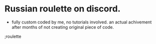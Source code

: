 # Russian roulette on discord.

- fully custom coded by me, no tutorials involved. an actual achivement after months of not creating original piece of code. 

;roulette
